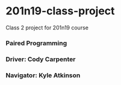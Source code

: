# 201n19-class-project
Class 2 project for 201n19 course

### Paired Programming
### Driver:  Cody Carpenter
### Navigator: Kyle Atkinson